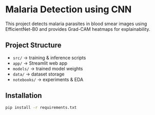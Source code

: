 # Malaria Detection using CNN

This project detects malaria parasites in blood smear images using EfficientNet-B0 and provides Grad-CAM heatmaps for explainability.

## Project Structure
- `src/` → training & inference scripts
- `app/` → Streamlit web app
- `models/` → trained model weights
- `data/` → dataset storage
- `notebooks/` → experiments & EDA

## Installation
```bash
pip install -r requirements.txt
